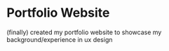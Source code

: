 # Portfolio Website
(finally) created my portfolio website to showcase my background/experience in ux design
